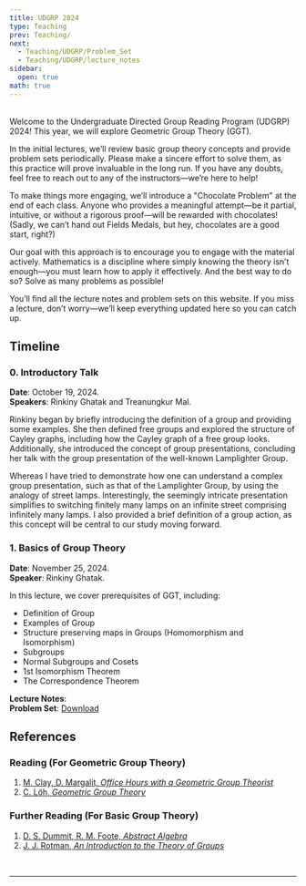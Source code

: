 ```yaml
---
title: UDGRP 2024
type: Teaching
prev: Teaching/
next:
  - Teaching/UDGRP/Problem_Set
  - Teaching/UDGRP/lecture_notes
sidebar:
  open: true
math: true
---
```

<br>
Welcome to the Undergraduate Directed Group Reading Program (UDGRP) 2024! This year, we will explore Geometric Group Theory (GGT). 

In the initial lectures, we’ll review basic group theory concepts and provide problem sets periodically. Please make a sincere effort to solve them, as this practice will prove invaluable in the long run. If you have any doubts, feel free to reach out to any of the instructors—we’re here to help!

To make things more engaging, we’ll introduce a "Chocolate Problem" at the end of each class. Anyone who provides a meaningful attempt—be it partial, intuitive, or without a rigorous proof—will be rewarded with chocolates! (Sadly, we can’t hand out Fields Medals, but hey, chocolates are a good start, right?)

Our goal with this approach is to encourage you to engage with the material actively. Mathematics is a discipline where simply knowing the theory isn’t enough—you must learn how to apply it effectively. And the best way to do so? Solve as many problems as possible!

You’ll find all the lecture notes and problem sets on this website. If you miss a lecture, don’t worry—we’ll keep everything updated here so you can catch up.

## Timeline

### 0. Introductory Talk

**Date**: October 19, 2024. <br>
**Speakers**: Rinkiny Ghatak and Treanungkur Mal. <br>

Rinkiny began by briefly introducing the definition of a group and providing some examples. She then defined free groups and explored the structure of Cayley graphs, including how the Cayley graph of a free group looks. Additionally, she introduced the concept of group presentations, concluding her talk with the group presentation of the well-known Lamplighter Group.

Whereas I have tried to demonstrate how one can understand a complex group presentation, such as that of the Lamplighter Group, by using the analogy of street lamps. Interestingly, the seemingly intricate presentation simplifies to switching finitely many lamps on an infinite street comprising infinitely many lamps. I also provided a brief definition of a group action, as this concept will be central to our study moving forward.

### 1. Basics of Group Theory

**Date**: November 25, 2024.<br>
**Speaker**: Rinkiny Ghatak. <br>

In this lecture, we cover prerequisites of GGT, including:
- Definition of Group
- Examples of Group
- Structure preserving maps in Groups (Homomorphism and Isomorphism)
- Subgroups
- Normal Subgroups and Cosets
- 1st Isomorphism Theorem
- The Correspondence Theorem

**Lecture Notes**: <br>
**Problem Set**: [Download](https://raw.githubusercontent.com/maltreanungkur/web/main/documents/GGT_P1.pdf) <br>

## References

### Reading (For Geometric Group Theory)
1. [M. Clay, D. Margalit, *Office Hours with a Geometric Group Theorist*](https://raw.githubusercontent.com/maltreanungkur/web/main/documents/OHGGT.pdf)
2. [C. Löh, *Geometric Group Theory*](https://raw.githubusercontent.com/maltreanungkur/web/main/documents/clara.pdf)

### Further Reading (For Basic Group Theory)
1. [D. S. Dummit, R. M. Foote, *Abstract Algebra*](https://rksmvv.ac.in/wp-content/uploads/2021/04/David_S_Dummit_Richard_M_Foote_Abstract_Algeb_230928_225848.pdf)
2. [J. J. Rotman, *An Introduction to the Theory of Groups*](https://raw.githubusercontent.com/maltreanungkur/web/main/documents/rotman.pdf)
<br>

---
